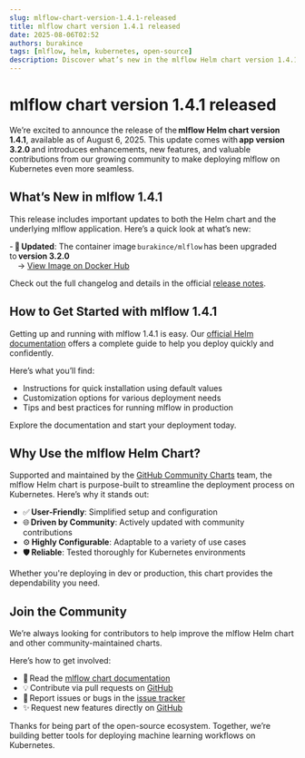 ```yaml
---
slug: mlflow-chart-version-1.4.1-released
title: mlflow chart version 1.4.1 released
date: 2025-08-06T02:52
authors: burakince
tags: [mlflow, helm, kubernetes, open-source]
description: Discover what’s new in the mlflow Helm chart version 1.4.1, featuring app version 3.2.0, with enhancements and contributions from the open-source community.
---
```


# mlflow chart version 1.4.1 released

We’re excited to announce the release of the **mlflow Helm chart version 1.4.1**, available as of August 6, 2025. This update comes with **app version 3.2.0** and introduces enhancements, new features, and valuable contributions from our growing community to make deploying mlflow on Kubernetes even more seamless.

## What’s New in mlflow 1.4.1

This release includes important updates to both the Helm chart and the underlying mlflow application. Here’s a quick look at what’s new:

- 🔄 **Updated**: The container image `burakince/mlflow` has been upgraded to **version 3.2.0**  
 → [View Image on Docker Hub](https://hub.docker.com/r/burakince/mlflow)

Check out the full changelog and details in the official [release notes](https://github.com/community-charts/helm-charts/releases/tag/mlflow-1.4.1).

<!-- truncate -->

## How to Get Started with mlflow 1.4.1

Getting up and running with mlflow 1.4.1 is easy. Our [official Helm documentation](https://community-charts.github.io/docs/category/mlflow) offers a complete guide to help you deploy quickly and confidently.

Here’s what you’ll find:

- Instructions for quick installation using default values  
- Customization options for various deployment needs  
- Tips and best practices for running mlflow in production  

Explore the documentation and start your deployment today.

## Why Use the mlflow Helm Chart?

Supported and maintained by the [GitHub Community Charts](https://github.com/community-charts/helm-charts) team, the mlflow Helm chart is purpose-built to streamline the deployment process on Kubernetes. Here’s why it stands out:

- ✅ **User-Friendly**: Simplified setup and configuration  
- 🌐 **Driven by Community**: Actively updated with community contributions  
- ⚙️ **Highly Configurable**: Adaptable to a variety of use cases  
- 🛡️ **Reliable**: Tested thoroughly for Kubernetes environments

Whether you're deploying in dev or production, this chart provides the dependability you need.

## Join the Community

We’re always looking for contributors to help improve the mlflow Helm chart and other community-maintained charts.

Here’s how to get involved:

- 📘 Read the [mlflow chart documentation](https://community-charts.github.io/docs/category/mlflow)  
- 💡 Contribute via pull requests on [GitHub](https://github.com/community-charts/helm-charts)  
- 🐞 Report issues or bugs in the [issue tracker](https://github.com/community-charts/helm-charts/issues)  
- ✨ Request new features directly on [GitHub](https://github.com/community-charts/helm-charts/issues/new)

Thanks for being part of the open-source ecosystem. Together, we’re building better tools for deploying machine learning workflows on Kubernetes.